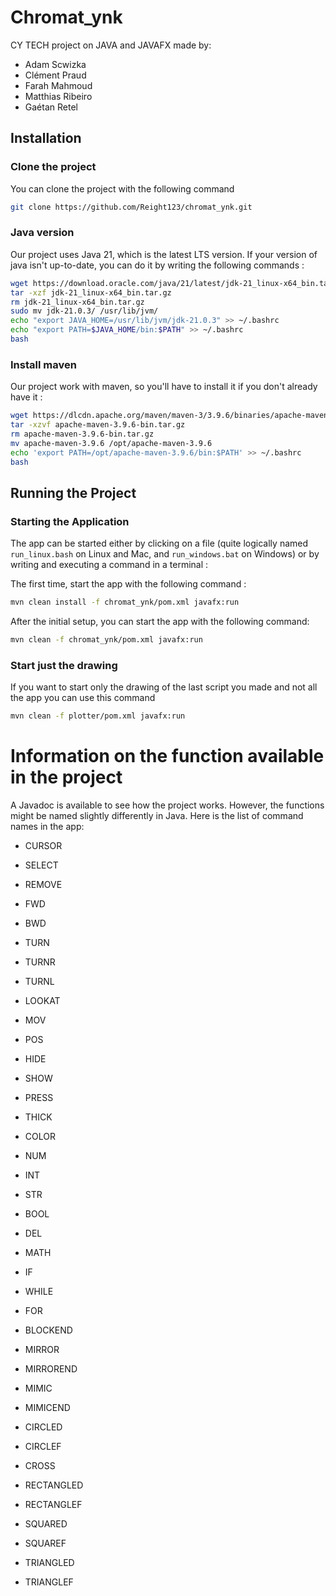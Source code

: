 # Chromat_ynk
CY TECH project on JAVA and JAVAFX made by:
- Adam Scwizka
- Clément Praud
- Farah Mahmoud
- Matthias Ribeiro
- Gaétan Retel

## Installation

### Clone the project

You can clone the project with the following command

```bash
git clone https://github.com/Reight123/chromat_ynk.git
```

### Java version

Our project uses Java 21, which is the latest LTS version.
If your version of java isn't up-to-date, you can do it by writing the following commands :

```bash
wget https://download.oracle.com/java/21/latest/jdk-21_linux-x64_bin.tar.gz
tar -xzf jdk-21_linux-x64_bin.tar.gz
rm jdk-21_linux-x64_bin.tar.gz
sudo mv jdk-21.0.3/ /usr/lib/jvm/
echo "export JAVA_HOME=/usr/lib/jvm/jdk-21.0.3" >> ~/.bashrc
echo "export PATH=$JAVA_HOME/bin:$PATH" >> ~/.bashrc
bash
```

### Install maven

Our project work with maven, so you'll have to install it if you don't already have it :

```bash
wget https://dlcdn.apache.org/maven/maven-3/3.9.6/binaries/apache-maven-3.9.6-bin.tar.gz
tar -xzvf apache-maven-3.9.6-bin.tar.gz
rm apache-maven-3.9.6-bin.tar.gz
mv apache-maven-3.9.6 /opt/apache-maven-3.9.6
echo 'export PATH=/opt/apache-maven-3.9.6/bin:$PATH' >> ~/.bashrc
bash
```

## Running the Project

### Starting the Application


The app can be started either by clicking on a file (quite logically named `run_linux.bash` on Linux and Mac, and `run_windows.bat` on Windows) or by writing and executing a command in a terminal :

The first time, start the app with the following command :

```bash
mvn clean install -f chromat_ynk/pom.xml javafx:run
``` 

After the initial setup, you can start the app with the following command:

```bash
mvn clean -f chromat_ynk/pom.xml javafx:run
```

### Start just the drawing

If you want to start only the drawing of the last script you made and not all the app you can use this command

```bash
mvn clean -f plotter/pom.xml javafx:run
```

# Information on the function available in the project

A Javadoc is available to see how the project works.
However, the functions might be named slightly differently in Java. Here is the list of command names in the app:


- CURSOR
- SELECT
- REMOVE


- FWD
- BWD
- TURN
- TURNR
- TURNL
- LOOKAT
- MOV
- POS
- HIDE
- SHOW
- PRESS
- THICK
- COLOR


- NUM
- INT
- STR
- BOOL
- DEL
- MATH


- IF
- WHILE
- FOR
- BLOCKEND


- MIRROR
- MIRROREND
- MIMIC
- MIMICEND


- CIRCLED
- CIRCLEF
- CROSS
- RECTANGLED
- RECTANGLEF
- SQUARED
- SQUAREF
- TRIANGLED
- TRIANGLEF



